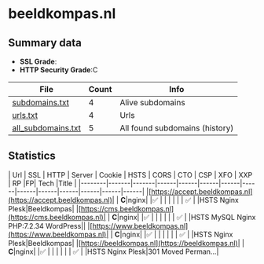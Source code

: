 

# beeldkompas.nl
## Summary data


 - **SSL Grade**:
 - **HTTP Security Grade**:C


| File       | Count | Info |
|------------|-------|------|
|[subdomains.txt](/data/beeldkompas.nl/subdomains.txt)|4|Alive subdomains|
|[urls.txt](/data/beeldkompas.nl/urls.txt)|4|Urls|
|[all_subdomains.txt](/data/beeldkompas.nl/all_subdomains.txt)|5|All found subdomains (history)|


## Statistics


| Url | SSL | HTTP | Server | Cookie | HSTS | CORS | CTO | CSP | XFO | XXP | RP |FP| Tech |Title |
|--------|-------|-------|------|------|------|------|------|------|------|------|------|------|------|
|[https://accept.beeldkompas.nl](https://accept.beeldkompas.nl)| | **C**|nginx| |:white_check_mark: | | | | | | :white_check_mark: | |HSTS Nginx Plesk|Beeldkompas|
|[https://cms.beeldkompas.nl](https://cms.beeldkompas.nl)| | **C**|nginx| |:white_check_mark: | | | | | | :white_check_mark: | |HSTS MySQL Nginx PHP:7.2.34 WordPress||
|[https://www.beeldkompas.nl](https://www.beeldkompas.nl)| | **C**|nginx| |:white_check_mark: | | | | | | :white_check_mark: | |HSTS Nginx Plesk|Beeldkompas|
|[https://beeldkompas.nl](https://beeldkompas.nl)| | **C**|nginx| |:white_check_mark: | | | | | | :white_check_mark: | |HSTS Nginx Plesk|301 Moved Perman...|